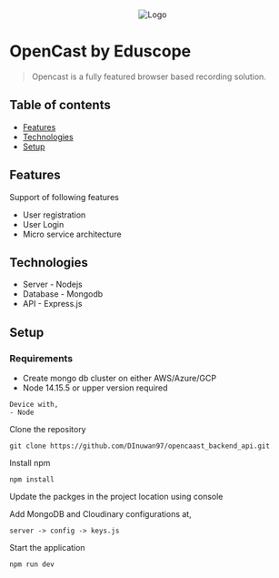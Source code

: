 <br />
<p align="center">
  <a>
    <img src="https://drive.google.com/uc?export=view&id=1ej5eOJO3LV4_fbPLle7d-753AR9AX2tz" alt="Logo" >
  </a>
  
# OpenCast by Eduscope
> Opencast is a fully featured browser based recording solution.

## Table of contents
* [Features](#features)
* [Technologies](#Technologies)
* [Setup](#setup)

## Features
Support of following features
* User registration
* User Login
* Micro service architecture

## Technologies
* Server - Nodejs
* Database - Mongodb
* API - Express.js

## Setup

### Requirements 
- Create mongo db cluster on either AWS/Azure/GCP 
- Node 14.15.5 or upper version required
```
Device with, 
- Node
```
Clone the repository
```
git clone https://github.com/DInuwan97/opencaast_backend_api.git
```
Install npm
```
npm install
```
Update the packges in the project location using console

Add MongoDB and Cloudinary configurations at,
```
server -> config -> keys.js
```
Start the application
```
npm run dev
```
